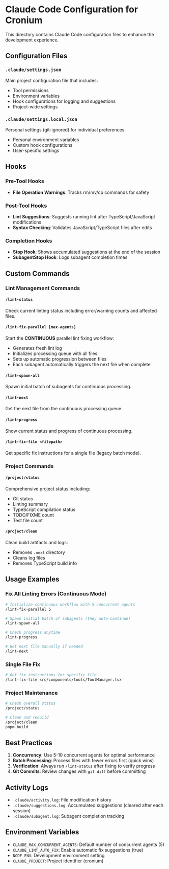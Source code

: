 # Claude Code Configuration for Cronium

This directory contains Claude Code configuration files to enhance the development experience.

## Configuration Files

### `.claude/settings.json`

Main project configuration file that includes:

- Tool permissions
- Environment variables
- Hook configurations for logging and suggestions
- Project-wide settings

### `.claude/settings.local.json`

Personal settings (git-ignored) for individual preferences:

- Personal environment variables
- Custom hook configurations
- User-specific settings

## Hooks

### Pre-Tool Hooks

- **File Operation Warnings**: Tracks rm/mv/cp commands for safety

### Post-Tool Hooks

- **Lint Suggestions**: Suggests running lint after TypeScript/JavaScript modifications
- **Syntax Checking**: Validates JavaScript/TypeScript files after edits

### Completion Hooks

- **Stop Hook**: Shows accumulated suggestions at the end of the session
- **SubagentStop Hook**: Logs subagent completion times

## Custom Commands

### Lint Management Commands

#### `/lint-status`

Check current linting status including error/warning counts and affected files.

#### `/lint-fix-parallel [max-agents]`

Start the **CONTINUOUS** parallel lint fixing workflow:

- Generates fresh lint log
- Initializes processing queue with all files
- Sets up automatic progression between files
- Each subagent automatically triggers the next file when complete

#### `/lint-spawn-all`

Spawn initial batch of subagents for continuous processing.

#### `/lint-next`

Get the next file from the continuous processing queue.

#### `/lint-progress`

Show current status and progress of continuous processing.

#### `/lint-fix-file <filepath>`

Get specific fix instructions for a single file (legacy batch mode).

### Project Commands

#### `/project/status`

Comprehensive project status including:

- Git status
- Linting summary
- TypeScript compilation status
- TODO/FIXME count
- Test file count

#### `/project/clean`

Clean build artifacts and logs:

- Removes `.next` directory
- Cleans log files
- Removes TypeScript build info

## Usage Examples

### Fix All Linting Errors (Continuous Mode)

```bash
# Initialize continuous workflow with 5 concurrent agents
/lint-fix-parallel 5

# Spawn initial batch of subagents (they auto-continue)
/lint-spawn-all

# Check progress anytime
/lint-progress

# Get next file manually if needed
/lint-next
```

### Single File Fix

```bash
# Get fix instructions for specific file
/lint-fix-file src/components/tools/ToolManager.tsx
```

### Project Maintenance

```bash
# Check overall status
/project/status

# Clean and rebuild
/project/clean
pnpm build
```

## Best Practices

1. **Concurrency**: Use 5-10 concurrent agents for optimal performance
2. **Batch Processing**: Process files with fewer errors first (quick wins)
3. **Verification**: Always run `/lint-status` after fixing to verify progress
4. **Git Commits**: Review changes with `git diff` before committing

## Activity Logs

- `.claude/activity.log`: File modification history
- `.claude/suggestions.log`: Accumulated suggestions (cleared after each session)
- `.claude/subagent.log`: Subagent completion tracking

## Environment Variables

- `CLAUDE_MAX_CONCURRENT_AGENTS`: Default number of concurrent agents (5)
- `CLAUDE_LINT_AUTO_FIX`: Enable automatic fix suggestions (true)
- `NODE_ENV`: Development environment setting
- `CLAUDE_PROJECT`: Project identifier (cronium)
